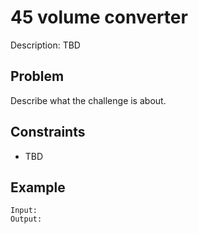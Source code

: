 # 45 volume converter

Description: TBD

## Problem

Describe what the challenge is about.

## Constraints

- TBD

## Example

```
Input:
Output:
```
